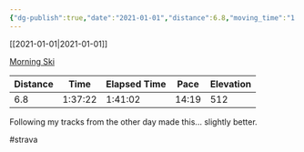 ```yaml
---
{"dg-publish":true,"date":"2021-01-01","distance":6.8,"moving_time":"1:37:22","elapsed_time":"1:41:02","pace":"14:19","total_elevation_gain":512,"url":"https://www.strava.com/activities/4550919054","permalink":"/01-personal/strava/2021-01-01-morning-ski/","dgPassFrontmatter":true}
---
```



[[2021-01-01\|2021-01-01]]

[Morning Ski](https://www.strava.com/activities/4550919054)

| Distance | Time    | Elapsed Time | Pace  | Elevation |
| -------- | ------- | ------------ | ----- | --------- |
| 6.8      | 1:37:22 | 1:41:02      | 14:19 | 512       |


Following my tracks from the other day made this... slightly better.

#strava
